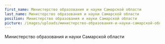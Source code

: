 ```yaml
---
first_name: Министерство образования и науки Самарской области
last_name: Министерство образования и науки Самарской области
position: Министерство образования и науки Самарской области
picture: /images/uploads/министерство-образования-и-науки-самарской-области.jpg
---
```

Министерство образования и науки Самарской области